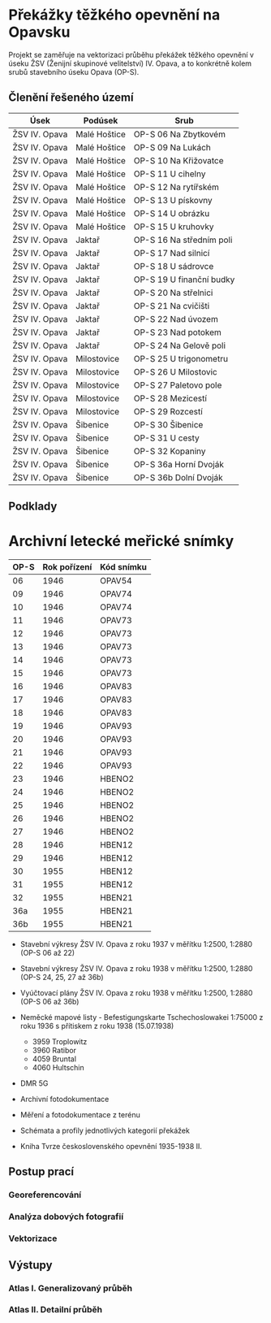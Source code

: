 # Překážky těžkého opevnění na Opavsku

Projekt se zaměřuje na vektorizaci průběhu překážek těžkého opevnění
v úseku ŽSV (Ženijní skupinové velitelství) IV. Opava, a to konkrétně 
kolem srubů stavebního úseku Opava (OP-S).

## Členění řešeného území

| Úsek          | Podúsek      | Srub                     |
| --------------|------------- | -------------------------|
| ŽSV IV. Opava | Malé Hoštice | OP-S 06 Na Zbytkovém     |
| ŽSV IV. Opava | Malé Hoštice | OP-S 09 Na Lukách        |
| ŽSV IV. Opava | Malé Hoštice | OP-S 10 Na Křižovatce    |
| ŽSV IV. Opava | Malé Hoštice | OP-S 11 U cihelny        |
| ŽSV IV. Opava | Malé Hoštice | OP-S 12 Na rytířském     |
| ŽSV IV. Opava | Malé Hoštice | OP-S 13 U pískovny       |
| ŽSV IV. Opava | Malé Hoštice | OP-S 14 U obrázku        |
| ŽSV IV. Opava | Malé Hoštice | OP-S 15 U kruhovky       |
| ŽSV IV. Opava | Jaktař       | OP-S 16 Na středním poli |
| ŽSV IV. Opava | Jaktař       | OP-S 17 Nad silnicí      |
| ŽSV IV. Opava | Jaktař       | OP-S 18 U sádrovce       |
| ŽSV IV. Opava | Jaktař       | OP-S 19 U finanční budky |
| ŽSV IV. Opava | Jaktař       | OP-S 20 Na střelnici     |
| ŽSV IV. Opava | Jaktař       | OP-S 21 Na cvičišti      | 
| ŽSV IV. Opava | Jaktař       | OP-S 22 Nad úvozem       | 
| ŽSV IV. Opava | Jaktař       | OP-S 23 Nad potokem      | 
| ŽSV IV. Opava | Jaktař       | OP-S 24 Na Gelově poli   | 
| ŽSV IV. Opava | Milostovice  | OP-S 25 U trigonometru   | 
| ŽSV IV. Opava | Milostovice  | OP-S 26 U Milostovic     | 
| ŽSV IV. Opava | Milostovice  | OP-S 27 Paletovo pole    | 
| ŽSV IV. Opava | Milostovice  | OP-S 28 Mezicestí        | 
| ŽSV IV. Opava | Milostovice  | OP-S 29 Rozcestí         | 
| ŽSV IV. Opava | Šibenice     | OP-S 30 Šibenice         | 
| ŽSV IV. Opava | Šibenice     | OP-S 31 U cesty          | 
| ŽSV IV. Opava | Šibenice     | OP-S 32 Kopaniny         | 
| ŽSV IV. Opava | Šibenice     | OP-S 36a Horní Dvoják    | 
| ŽSV IV. Opava | Šibenice     | OP-S 36b Dolní Dvoják    | 

## Podklady

# Archivní letecké meřické snímky
| OP-S | Rok pořízení | Kód snímku |
|------|--------------|------------|
| 06   | 1946         | OPAV54     |
| 09   | 1946         | OPAV74     |
| 10   | 1946         | OPAV74     |
| 11   | 1946         | OPAV73     |
| 12   | 1946         | OPAV73     |
| 13   | 1946         | OPAV73     |
| 14   | 1946         | OPAV73     |
| 15   | 1946         | OPAV73     |
| 16   | 1946         | OPAV83     |
| 17   | 1946         | OPAV83     |
| 18   | 1946         | OPAV83     |
| 19   | 1946         | OPAV93     |
| 20   | 1946         | OPAV93     |
| 21   | 1946         | OPAV93     |
| 22   | 1946         | OPAV93     |
| 23   | 1946         | HBENO2     |
| 24   | 1946         | HBENO2     |
| 25   | 1946         | HBENO2     |
| 26   | 1946         | HBENO2     |
| 27   | 1946         | HBENO2     |
| 28   | 1946         | HBEN12     |
| 29   | 1946         | HBEN12     |
| 30   | 1955         | HBEN12     |
| 31   | 1955         | HBEN12     |
| 32   | 1955         | HBEN21     |
| 36a  | 1955         | HBEN21     |
| 36b  | 1955         | HBEN21     |


- Stavební výkresy ŽSV IV. Opava z roku 1937 v měřítku 1:2500, 1:2880 (OP-S 06 až 22)
- Stavební výkresy ŽSV IV. Opava z roku 1938 v měřítku 1:2500, 1:2880 (OP-S 24, 25, 27 až 36b)
- Vyúčtovací plány ŽSV IV. Opava z roku 1938 v měřítku 1:2500, 1:2880 (OP-S 06 až 36b)
- Neměcké mapové listy - Befestigungskarte Tschechoslowakei 1:75000 z roku 1936 s přítiskem z roku 1938 (15.07.1938)
   - 3959 Troplowitz
   - 3960 Ratibor
   - 4059 Bruntal
   - 4060 Hultschin

- DMR 5G
- Archivní fotodokumentace
- Měření a fotodokumentace z terénu
- Schémata a profily jednotlivých kategorií překážek
- Kniha Tvrze československého opevnění 1935-1938 II.


## Postup prací
### Georeferencování
### Analýza dobových fotografií
### Vektorizace


## Výstupy
### Atlas I. Generalizovaný průběh
### Atlas II. Detailní průběh
